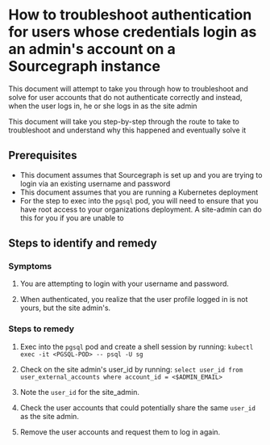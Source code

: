 # How to troubleshoot authentication for users whose credentials login as an admin's account on a Sourcegraph instance

This document will attempt to take you through how to troubleshoot and solve for user accounts that do not authenticate correctly and instead, when the user logs in, he or she logs in as the site admin

This document will take you step-by-step through the route to take to troubleshoot and understand why this happened and eventually solve it

## Prerequisites

* This document assumes that Sourcegraph is set up and you are trying to login via an existing username and password
* This document assumes that you are running a Kubernetes deployment
* For the step to exec into the `pgsql` pod, you will need to ensure that you have root access to your organizations deployment. A site-admin can do this for you if you are unable to

## Steps to identify and remedy

### Symptoms

1. You are attempting to login with your username and password. 

2. When authenticated, you realize that the user profile logged in is not yours, but the site admin's. 

### Steps to remedy

1. Exec into the `pgsql` pod and create a shell session by running: `kubectl exec -it <PGSQL-POD> -- psql -U sg
`
2. Check on the site admin's user_id by running: 
`select user_id from user_external_accounts where account_id = <$ADMIN_EMAIL>`

3. Note the `user_id` for the site_admin.
4. Check the user accounts that could potentially share the same `user_id` as the site admin.
5. Remove the user accounts and request them to log in again.
